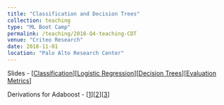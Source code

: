 ```yaml
---
title: "Classification and Decision Trees"
collection: teaching
type: "ML Boot Camp"
permalink: /teaching/2018-Q4-teaching-CDT
venue: "Criteo Research"
date: 2018-11-01
location: "Palo Alto Research Center"
---
```


Slides - [[Classification](https://schrilax.github.io/files/1_classification.pptx)][[Logistic Regression](https://schrilax.github.io/files/1a_logistic_regression.pdf)][[Decision Trees](https://schrilax.github.io/files/2_decision_trees.pptx)][[Evaluation Metrics](https://schrilax.github.io/files/3_evaluation_metrics.pptx)]

Derivations for Adaboost -
[[1](https://schrilax.github.io/files/derivations_adaboost_adaboost_explanation_1.jpg)][[2](https://schrilax.github.io/files/derivations_adaboost_adaboost_explanation_2.jpg)][[3](https://schrilax.github.io/files/derivations_adaboost_adaboost_explanation_3.jpg)]